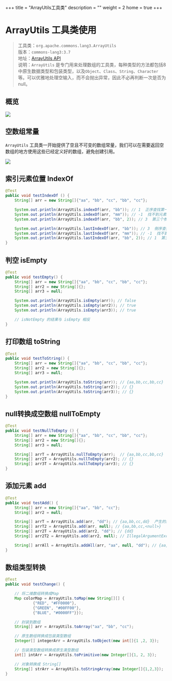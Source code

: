+++
title = "ArrayUtils工具类"
description = ""
weight = 2
home = true
+++

# ArrayUtils 工具类使用 

> 工具类：`org.apache.commons.lang3.ArrayUtils`   
> 版本：`commons-lang3:3.7`  
> 地址：<a href="https://commons.apache.org/proper/commons-lang/javadocs/api-release/index.html" target="_blank">ArrayUtils API</a>  
> 说明：`ArrayUtils` 是专门用来处理数组的工具类，每种类型的方法都包括8中原生数据类型和包装类型，以及`Object`、`Class`、`String`、`Character`等。可以优雅地处理空输入，而不会抛出异常，因此不必再判断一次是否为null。

## 概览

![](/img/docs/30-development-manual/2-back-end/99-dev-utils/2-common-lang3/1527866315.jpg)

## 空数组常量

`ArrayUtils` 工具类一开始提供了空且不可变的数组常量，我们可以在需要返回空数组的地方使用这些已经定义好的数组，避免创建引用。

![](/img/docs/30-development-manual/2-back-end/99-dev-utils/2-common-lang3/1527866262.jpg)

## 索引元素位置 IndexOf

``` java
@Test
public void testIndexOf () {
    String[] arr = new String[]{"aa", "bb", "cc", "bb", "cc"};

    System.out.println(ArrayUtils.indexOf(arr, "bb")); // 1  正序查找第一个匹配的元素
    System.out.println(ArrayUtils.indexOf(arr, "mm")); // -1  找不到元素返回 -1
    System.out.println(ArrayUtils.indexOf(arr, "bb", 2)); // 3  第三个参数指定起始位置

    System.out.println(ArrayUtils.lastIndexOf(arr, "bb")); // 3  倒序查找第一个匹配的元素
    System.out.println(ArrayUtils.lastIndexOf(arr, "mm")); // -1  找不到元素返回 -1
    System.out.println(ArrayUtils.lastIndexOf(arr, "bb", 2)); // 1  第三个参数指定起始位置，然后倒序查找匹配的元素
}
```
## 判空 isEmpty

``` java
@Test
public void testEmpty() {
    String[] arr = new String[]{"aa", "bb", "cc", "bb", "cc"};
    String[] arr2 = new String[]{};
    String[] arr3 = null;

    System.out.println(ArrayUtils.isEmpty(arr)); // false
    System.out.println(ArrayUtils.isEmpty(arr2)); // true
    System.out.println(ArrayUtils.isEmpty(arr3)); // true

    // isNotEmpty 的结果与 isEmpty 相反
}
```
## 打印数组 toString

``` java
@Test
public void testToString() {
    String[] arr = new String[]{"aa", "bb", "cc", "bb", "cc"};
    String[] arr2 = new String[]{};
    String[] arr3 = null;

    System.out.println(ArrayUtils.toString(arr)); // {aa,bb,cc,bb,cc}
    System.out.println(ArrayUtils.toString(arr2)); // {}
    System.out.println(ArrayUtils.toString(arr3)); // {}
}
```

## null转换成空数组 nullToEmpty

``` java
@Test
public void testNullToEmpty () {
    String[] arr = new String[]{"aa", "bb", "cc", "bb", "cc"};
    String[] arr2 = new String[]{};
    String[] arr3 = null;

    String[] arrT = ArrayUtils.nullToEmpty(arr);  // {aa,bb,cc,bb,cc}
    String[] arr2T = ArrayUtils.nullToEmpty(arr2); // {}
    String[] arr3T = ArrayUtils.nullToEmpty(arr3); // {}
}
```

## 添加元素 add

``` java
@Test
public void testAdd() {
    String[] arr = new String[]{"aa", "bb", "cc"};
    String[] arr2 = null;

    String[] arrT = ArrayUtils.add(arr, "dd"); // {aa,bb,cc,dd}  产生的是一个新的数组对象
    String[] arrT2 = ArrayUtils.add(arr, null); // {aa,bb,cc,<null>}
    String[] arr2T = ArrayUtils.add(arr2, "dd"); // {dd}
    String[] arr2T2 = ArrayUtils.add(arr2, null); // IllegalArgumentException: Arguments cannot both be null 抛出异常

    String[] arrAll = ArrayUtils.addAll(arr, "aa", null, "dd"); // {aa,bb,cc,aa,<null>,dd}
}
```

## 数组类型转换 

``` java
@Test
public void testChange() {

    // 将二维数组转换成Map
    Map colorMap = ArrayUtils.toMap(new String[][] {
            {"RED", "#FF0000"},
            {"GREEN", "#00FF00"},
            {"BLUE", "#0000FF"}});

    // 封装到数组
    String[] arr = ArrayUtils.toArray("aa", "bb", "cc");

    // 原生数组转换成包装类型数组
    Integer[] integerArr = ArrayUtils.toObject(new int[]{1 ,2, 3});

    // 包装类型数组转换成原生类型数组
    int[] intArr = ArrayUtils.toPrimitive(new Integer[]{1, 2, 3});

    // 对象转换成 String[]
    String[] strArr = ArrayUtils.toStringArray(new Integer[]{1,2,3});
}
```

